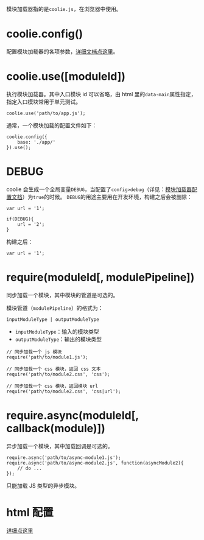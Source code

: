 模块加载器指的是`coolie.js`，在浏览器中使用。

# coolie.config(<configs>)
配置模块加载器的各项参数，[详细文档点这里](./coolie-config.js.md)。



# coolie.use([moduleId])
执行模块加载器。其中入口模块 id 可以省略，由 html 里的`data-main`属性指定，指定入口模块常用于单元测试。

```
coolie.use('path/to/app.js');
```

通常，一个模块加载的配置文件如下：
```
coolie.config({
    base: './app/'
}).use();
```


# DEBUG
coolie 会生成一个全局变量`DEBUG`，当配置了`config>debug`（详见：[模块加载器配置文档](./coolie-config.js.md)）为`true`的时候。
`DEBUG`的用途主要用在开发环境，构建之后会被删除：
```
var url = '1';

if(DEBUG){
    url = '2';
}
```

构建之后：
```
var url = '1';
```


# require(moduleId[, modulePipeline])
同步加载一个模块，其中模块的管道是可选的。

模块管道（`modulePipeline`）的格式为：
```
inputModuleType | outputModuleType
```

- `inputModuleType`：输入的模块类型
- `outputModuleType`：输出的模块类型

```
// 同步加载一个 js 模块
require('path/to/module1.js');

// 同步加载一个 css 模块，返回 css 文本
require('path/to/module2.css', 'css');

// 同步加载一个 css 模块，返回模块 url
require('path/to/module2.css', 'css|url');
```

# require.async(moduleId[, callback(module)])
异步加载一个模块，其中加载回调是可选的。

```
require.async('path/to/async-module1.js');
require.async('path/to/async-module2.js', function(asyncModule2){
    // do ...
});
```

只能加载 JS 类型的异步模块。


# html 配置
[详细点这里](/guide/coolie-config.jsw.md)

